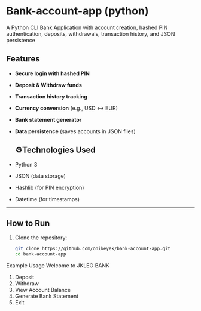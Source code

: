 # Bank-account-app (python)
A Python CLI Bank Application with account creation, hashed PIN authentication, deposits, withdrawals, transaction history, and JSON persistence

##  Features
- **Secure login with hashed PIN**
-  **Deposit & Withdraw funds**
-  **Transaction history tracking**
-  **Currency conversion** (e.g., USD ↔ EUR)
-  **Bank statement generator**
- **Data persistence** (saves accounts in JSON files)

  ## ⚙Technologies Used
- Python 3
- JSON (data storage)
- Hashlib (for PIN encryption)
- Datetime (for timestamps)

---

## How to Run

1. Clone the repository:
   ```bash
   git clone https://github.com/onikeyek/bank-account-app.git
   cd bank-account-app

Example Usage
Welcome to JKLEO BANK
1. Deposit
2. Withdraw
3. View Account Balance
4. Generate Bank Statement
5. Exit
